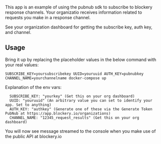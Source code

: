 This app is an example of using the pubnub sdk to subscribe to blockery response channels. Your organizatio receives information related to requests you make in a response channel.

See your organization dashboard for getting the subscribe key, auth key, and channel.

## Usage

Bring it up by replacing the placeholder values in the below command with your real values:

`SUBSCRIBE_KEY=yoursubscribekey UUID=youruuid AUTH_KEY=pubnubkey CHANNEL_NAME=yourchannelname docker-compose up`


Explanation of the env vars:

      SUBSCRIBE_KEY: "yourkey" (Get this on your org dashboard)
      UUID: "youruuid" (An arbitrary value you can set to identify your app. Set to anything)
      AUTH_KEY: "authkey" (Generate one of these via the Generate Token PubNub at https://app.blockery.io/organizations)
      CHANNEL_NAME: "12345_request_results" (Get this on your org dashboard)

You will now see message streamed to the console when you make use of the public API at blockery.io